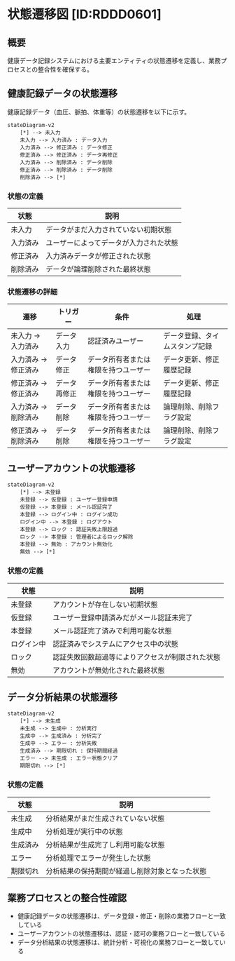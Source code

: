 # 状態遷移図 [ID:RDDD0601]

## **概要**

健康データ記録システムにおける主要エンティティの状態遷移を定義し、業務プロセスとの整合性を確保する。

## **健康記録データの状態遷移**

健康記録データ（血圧、脈拍、体重等）の状態遷移を以下に示す。

```mermaid
stateDiagram-v2
    [*] --> 未入力
    未入力 --> 入力済み : データ入力
    入力済み --> 修正済み : データ修正
    修正済み --> 修正済み : データ再修正
    入力済み --> 削除済み : データ削除
    修正済み --> 削除済み : データ削除
    削除済み --> [*]
```

### **状態の定義**

| 状態 | 説明 |
|------|------|
| 未入力 | データがまだ入力されていない初期状態 |
| 入力済み | ユーザーによってデータが入力された状態 |
| 修正済み | 入力済みデータが修正された状態 |
| 削除済み | データが論理削除された最終状態 |

### **状態遷移の詳細**

| 遷移 | トリガー | 条件 | 処理 |
|------|----------|------|------|
| 未入力 → 入力済み | データ入力 | 認証済みユーザー | データ登録、タイムスタンプ記録 |
| 入力済み → 修正済み | データ修正 | データ所有者または権限を持つユーザー | データ更新、修正履歴記録 |
| 修正済み → 修正済み | データ再修正 | データ所有者または権限を持つユーザー | データ更新、修正履歴記録 |
| 入力済み → 削除済み | データ削除 | データ所有者または権限を持つユーザー | 論理削除、削除フラグ設定 |
| 修正済み → 削除済み | データ削除 | データ所有者または権限を持つユーザー | 論理削除、削除フラグ設定 |

## **ユーザーアカウントの状態遷移**

```mermaid
stateDiagram-v2
    [*] --> 未登録
    未登録 --> 仮登録 : ユーザー登録申請
    仮登録 --> 本登録 : メール認証完了
    本登録 --> ログイン中 : ログイン成功
    ログイン中 --> 本登録 : ログアウト
    本登録 --> ロック : 認証失敗上限超過
    ロック --> 本登録 : 管理者によるロック解除
    本登録 --> 無効 : アカウント無効化
    無効 --> [*]
```

### **状態の定義**

| 状態 | 説明 |
|------|------|
| 未登録 | アカウントが存在しない初期状態 |
| 仮登録 | ユーザー登録申請済みだがメール認証未完了 |
| 本登録 | メール認証完了済みで利用可能な状態 |
| ログイン中 | 認証済みでシステムにアクセス中の状態 |
| ロック | 認証失敗回数超過等によりアクセスが制限された状態 |
| 無効 | アカウントが無効化された最終状態 |

## **データ分析結果の状態遷移**

```mermaid
stateDiagram-v2
    [*] --> 未生成
    未生成 --> 生成中 : 分析実行
    生成中 --> 生成済み : 分析完了
    生成中 --> エラー : 分析失敗
    生成済み --> 期限切れ : 保持期間経過
    エラー --> 未生成 : エラー状態クリア
    期限切れ --> [*]
```

### **状態の定義**

| 状態 | 説明 |
|------|------|
| 未生成 | 分析結果がまだ生成されていない状態 |
| 生成中 | 分析処理が実行中の状態 |
| 生成済み | 分析結果が生成完了し利用可能な状態 |
| エラー | 分析処理でエラーが発生した状態 |
| 期限切れ | 分析結果の保持期間が経過し削除対象となった状態 |

## **業務プロセスとの整合性確認**

- 健康記録データの状態遷移は、データ登録・修正・削除の業務フローと一致している
- ユーザーアカウントの状態遷移は、認証・認可の業務フローと一致している  
- データ分析結果の状態遷移は、統計分析・可視化の業務フローと一致している